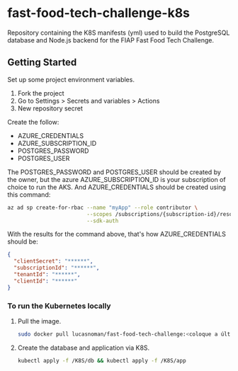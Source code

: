 # fast-food-tech-challenge-k8s

Repository containing the K8S manifests (yml) used to build the PostgreSQL database and Node.js backend for the FIAP Fast Food Tech Challenge.

## Getting Started

Set up some project environment variables.

1. Fork the project
2. Go to Settings > Secrets and variables > Actions
3. New repository secret

Create the follow:

- AZURE_CREDENTIALS
- AZURE_SUBSCRIPTION_ID
- POSTGRES_PASSWORD
- POSTGRES_USER

The POSTGRES_PASSWORD and POSTGRES_USER should be created by the owner, but the azure AZURE_SUBSCRIPTION_ID is your subscription of choice to run the AKS. And AZURE_CREDENTIALS should be created using this command:

```zsh
az ad sp create-for-rbac --name "myApp" --role contributor \
                         --scopes /subscriptions/{subscription-id}/resourceGroups/{resource-group} \
                         --sdk-auth
```

With the results for the command above, that's how AZURE_CREDENTIALS should be:

```json
{
  "clientSecret": "******",
  "subscriptionId": "******",
  "tenantId": "******",
  "clientId": "******"
}
```

### To run the Kubernetes locally

1. Pull the image.

   ```bash
   sudo docker pull lucasnoman/fast-food-tech-challenge:<coloque a última versão aqui>
   ```

2. Create the database and application via K8S.

   ```bash
   kubectl apply -f /K8S/db && kubectl apply -f /K8S/app
   ```
